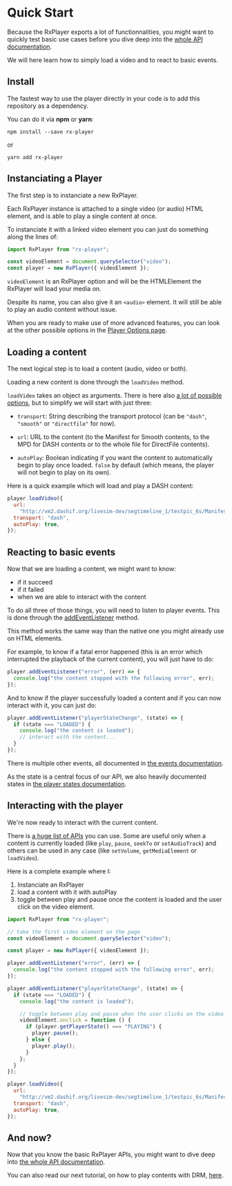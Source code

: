 # Quick Start

Because the RxPlayer exports a lot of functionnalities, you might want to
quickly test basic use cases before you dive deep into the [whole API
documentation](../../api/Overview.md).

We will here learn how to simply load a video and to react to basic events.

## Install

The fastest way to use the player directly in your code is to add this
repository as a dependency.

You can do it via **npm** or **yarn**:

```
npm install --save rx-player
```

or

```
yarn add rx-player
```

## Instanciating a Player

The first step is to instanciate a new RxPlayer.

Each RxPlayer instance is attached to a single video (or audio) HTML element,
and is able to play a single content at once.

To instanciate it with a linked video element you can just do something along
the lines of:

```js
import RxPlayer from "rx-player";

const videoElement = document.querySelector("video");
const player = new RxPlayer({ videoElement });
```

`videoElement` is an RxPlayer option and will be the HTMLElement the RxPlayer
will load your media on.

Despite its name, you can also give it an `<audio>` element. It will still be
able to play an audio content without issue.

When you are ready to make use of more advanced features, you can look at the
other possible options in the [Player Options
page](../../api/Creating_a_Player.md).

## Loading a content

The next logical step is to load a content (audio, video or both).

Loading a new content is done through the `loadVideo` method.

`loadVideo` takes an object as arguments. There is here also [a lot of possible
options](../../api/Loading_a_Content.md), but to simplify we will start
with just three:

- `transport`: String describing the transport protocol (can be `"dash"`,
  `"smooth"` or `"directfile"` for now).

- `url`: URL to the content (to the Manifest for Smooth contents, to the MPD
  for DASH contents or to the whole file for DirectFile contents).

- `autoPlay`: Boolean indicating if you want the content to automatically
  begin to play once loaded. `false` by default (which means, the player
  will not begin to play on its own).

Here is a quick example which will load and play a DASH content:

```js
player.loadVideo({
  url:
    "http://vm2.dashif.org/livesim-dev/segtimeline_1/testpic_6s/Manifest.mpd",
  transport: "dash",
  autoPlay: true,
});
```

## Reacting to basic events

Now that we are loading a content, we might want to know:

- if it succeed
- if it failed
- when we are able to interact with the content

To do all three of those things, you will need to listen to player events.
This is done through the
[addEventListener](../../api/Basic_Methods/addEventListener.md) method.

This method works the same way than the native one you might already use on
HTML elements.

For example, to know if a fatal error happened (this is an error which
interrupted the playback of the current content), you will just have to do:

```js
player.addEventListener("error", (err) => {
  console.log("the content stopped with the following error", err);
});
```

And to know if the player successfully loaded a content and if you can now
interact with it, you can just do:

```js
player.addEventListener("playerStateChange", (state) => {
  if (state === "LOADED") {
    console.log("the content is loaded");
    // interact with the content...
  }
});
```

There is multiple other events, all documented in [the events
documentation](../../api/Player_Events.md).

As the state is a central focus of our API, we also heavily documented states in
[the player states documentation](../../api/Player_States.md).

## Interacting with the player

We're now ready to interact with the current content.

There is [a huge list of APIs](../../api/Overview.md) you can use.
Some are useful only when a content is currently loaded (like `play`,
`pause`, `seekTo` or `setAudioTrack`) and others can be used in any case
(like `setVolume`, `getMediaElement` or `loadVideo`).

Here is a complete example where I:

1. Instanciate an RxPlayer
2. load a content with it with autoPlay
3. toggle between play and pause once the content is loaded and the user click
   on the video element.

```js
import RxPlayer from "rx-player";

// take the first video element on the page
const videoElement = document.querySelector("video");

const player = new RxPlayer({ videoElement });

player.addEventListener("error", (err) => {
  console.log("the content stopped with the following error", err);
});

player.addEventListener("playerStateChange", (state) => {
  if (state === "LOADED") {
    console.log("the content is loaded");

    // toggle between play and pause when the user clicks on the video
    videoElement.onclick = function () {
      if (player.getPlayerState() === "PLAYING") {
        player.pause();
      } else {
        player.play();
      }
    };
  }
});

player.loadVideo({
  url:
    "http://vm2.dashif.org/livesim-dev/segtimeline_1/testpic_6s/Manifest.mpd",
  transport: "dash",
  autoPlay: true,
});
```

## And now?

Now that you know the basic RxPlayer APIs, you might want to dive deep into [the
whole API documentation](../../api/Overview.md).

You can also read our next tutorial, on how to play contents with DRM,
[here](./Content_with_DRM.md).
